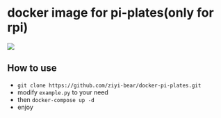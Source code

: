 # docker image for pi-plates(only for rpi)

[<img src="https://i1.wp.com/pi-plates.com/wp-content/uploads/2014/08/3D-ppLogoII-xxX150.jpg?w=429&ssl=1">](https://pi-plates.com/)

## How to use
* `git clone https://github.com/ziyi-bear/docker-pi-plates.git`
* modify `example.py` to your need
* then `docker-compose up -d`
* enjoy
